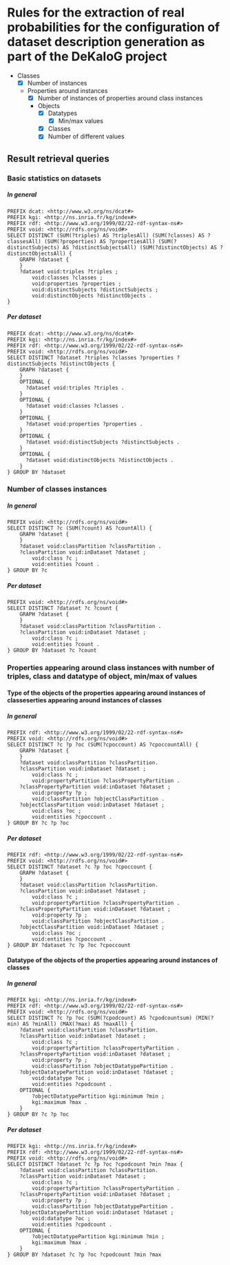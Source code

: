 # Rules for the extraction of real probabilities for the configuration of dataset description generation as part of the DeKaloG project

- Classes
    - [x] Number of instances
    - Properties around instances
        - [x] Number of instances of properties around class instances
        - Objects
            - [x] Datatypes
                - [x] Min/max values
            - [x] Classes
            - [x] Number of different values

## Result retrieval queries

### Basic statistics on datasets

##### In general
```sparql
PREFIX dcat: <http://www.w3.org/ns/dcat#>
PREFIX kgi: <http://ns.inria.fr/kg/index#>
PREFIX rdf: <http://www.w3.org/1999/02/22-rdf-syntax-ns#>
PREFIX void: <http://rdfs.org/ns/void#>
SELECT DISTINCT (SUM(?triples) AS ?triplesAll) (SUM(?classes) AS ?classesAll) (SUM(?properties) AS ?propertiesAll) (SUM(?distinctSubjects) AS ?distinctSubjectsAll) (SUM(?distinctObjects) AS ?distinctObjectsAll) {
    GRAPH ?dataset {
    }
  	?dataset void:triples ?triples ;
    	void:classes ?classes ;
        void:properties ?properties ;
        void:distinctSubjects ?distinctSubjects ;
        void:distinctObjects ?distinctObjects .
} 
```

##### Per dataset 
```sparql
PREFIX dcat: <http://www.w3.org/ns/dcat#>
PREFIX kgi: <http://ns.inria.fr/kg/index#>
PREFIX rdf: <http://www.w3.org/1999/02/22-rdf-syntax-ns#>
PREFIX void: <http://rdfs.org/ns/void#>
SELECT DISTINCT ?dataset ?triples ?classes ?properties ?distinctSubjects ?distinctObjects {
    GRAPH ?dataset {
    }
    OPTIONAL {
      ?dataset void:triples ?triples .
    }
    OPTIONAL {
      ?dataset void:classes ?classes .
    }
    OPTIONAL {
      ?dataset void:properties ?properties .
    }
    OPTIONAL {
      ?dataset void:distinctSubjects ?distinctSubjects .
    }
    OPTIONAL {
      ?dataset void:distinctObjects ?distinctObjects .
    }
} GROUP BY ?dataset
```

### Number of classes instances

##### In general
```sparql
PREFIX void: <http://rdfs.org/ns/void#>
SELECT DISTINCT ?c (SUM(?count) AS ?countAll) {
    GRAPH ?dataset {
    }
    ?dataset void:classPartition ?classPartition .
    ?classPartition void:inDataset ?dataset ;
        void:class ?c ;
        void:entities ?count .
} GROUP BY ?c 
```

##### Per dataset 
```sparql
PREFIX void: <http://rdfs.org/ns/void#>
SELECT DISTINCT ?dataset ?c ?count {
    GRAPH ?dataset {
    }
    ?dataset void:classPartition ?classPartition .
    ?classPartition void:inDataset ?dataset ;
        void:class ?c ;
        void:entities ?count .
} GROUP BY ?dataset ?c ?count
```

### Properties appearing around class instances with number of triples, class and datatype of object, min/max of values

#### Type of the objects of the properties appearing around instances of classeserties appearing around instances of classes

##### In general
```sparql
PREFIX rdf: <http://www.w3.org/1999/02/22-rdf-syntax-ns#>
PREFIX void: <http://rdfs.org/ns/void#>
SELECT DISTINCT ?c ?p ?oc (SUM(?cpoccount) AS ?cpoccountAll) {
    GRAPH ?dataset {
    }
    ?dataset void:classPartition ?classPartition.
    ?classPartition void:inDataset ?dataset ;
        void:class ?c ;
        void:propertyPartition ?classPropertyPartition .
    ?classPropertyPartition void:inDataset ?dataset ;
        void:property ?p ;
        void:classPartition ?objectClassPartition .
    ?objectClassPartition void:inDataset ?dataset ;
        void:class ?oc ;
        void:entities ?cpoccount .
} GROUP BY ?c ?p ?oc
```

##### Per dataset 
```sparql
PREFIX rdf: <http://www.w3.org/1999/02/22-rdf-syntax-ns#>
PREFIX void: <http://rdfs.org/ns/void#>
SELECT DISTINCT ?dataset ?c ?p ?oc ?cpoccount {
    GRAPH ?dataset {
    }
    ?dataset void:classPartition ?classPartition.
    ?classPartition void:inDataset ?dataset ;
        void:class ?c ;
        void:propertyPartition ?classPropertyPartition .
    ?classPropertyPartition void:inDataset ?dataset ;
        void:property ?p ;
        void:classPartition ?objectClassPartition .
    ?objectClassPartition void:inDataset ?dataset ;
        void:class ?oc ;
        void:entities ?cpoccount .
} GROUP BY ?dataset ?c ?p ?oc ?cpoccount
```

#### Datatype of the objects of the properties appearing around instances of classes

##### In general
```sparql
PREFIX kgi: <http://ns.inria.fr/kg/index#>
PREFIX rdf: <http://www.w3.org/1999/02/22-rdf-syntax-ns#>
PREFIX void: <http://rdfs.org/ns/void#>
SELECT DISTINCT ?c ?p ?oc (SUM(?cpodcount) AS ?cpodcountsum) (MIN(?min) AS ?minAll) (MAX(?max) AS ?maxAll) {
    ?dataset void:classPartition ?classPartition.
    ?classPartition void:inDataset ?dataset ;
        void:class ?c ;
        void:propertyPartition ?classPropertyPartition .
    ?classPropertyPartition void:inDataset ?dataset ;
        void:property ?p ;
        void:classPartition ?objectDatatypePartition .
    ?objectDatatypePartition void:inDataset ?dataset ;
        void:datatype ?oc ;
        void:entities ?cpodcount .
    OPTIONAL {
        ?objectDatatypePartition kgi:minimum ?min ;
        kgi:maximum ?max .
    }
} GROUP BY ?c ?p ?oc
```

##### Per dataset 
```sparql
PREFIX kgi: <http://ns.inria.fr/kg/index#>
PREFIX rdf: <http://www.w3.org/1999/02/22-rdf-syntax-ns#>
PREFIX void: <http://rdfs.org/ns/void#>
SELECT DISTINCT ?dataset ?c ?p ?oc ?cpodcount ?min ?max {
    ?dataset void:classPartition ?classPartition.
    ?classPartition void:inDataset ?dataset ;
        void:class ?c ;
        void:propertyPartition ?classPropertyPartition .
    ?classPropertyPartition void:inDataset ?dataset ;
        void:property ?p ;
        void:classPartition ?objectDatatypePartition .
    ?objectDatatypePartition void:inDataset ?dataset ;
        void:datatype ?oc ;
        void:entities ?cpodcount .
    OPTIONAL {
        ?objectDatatypePartition kgi:minimum ?min ;
        kgi:maximum ?max .
    }
} GROUP BY ?dataset ?c ?p ?oc ?cpodcount ?min ?max
```